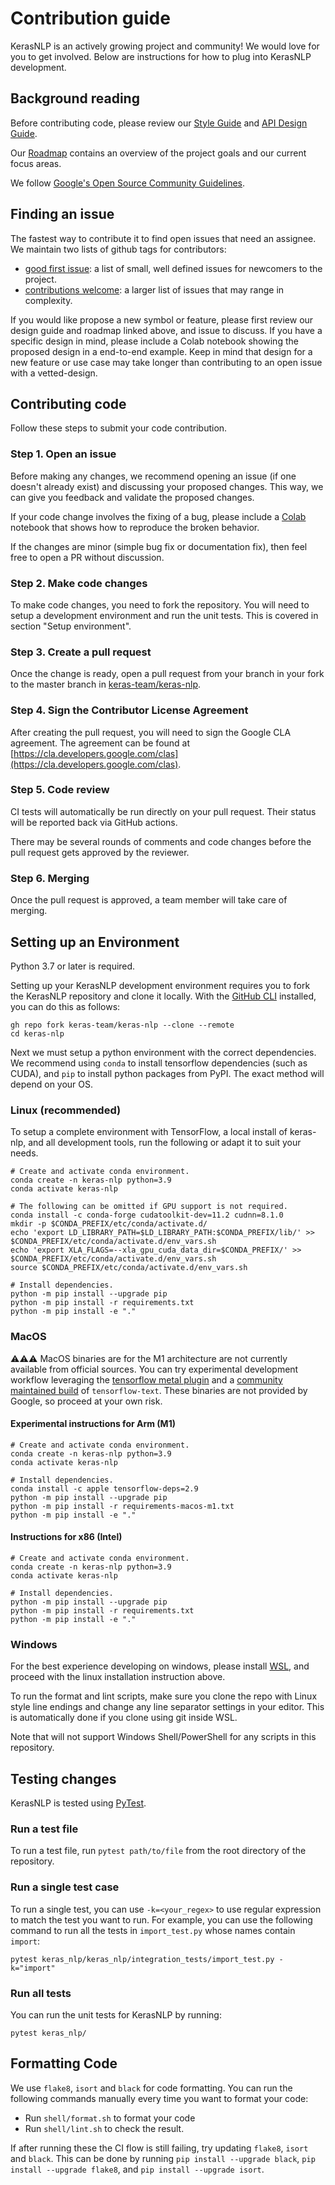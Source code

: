 # Contribution guide

KerasNLP is an actively growing project and community! We would love for you
to get involved. Below are instructions for how to plug into KerasNLP
development.

## Background reading

Before contributing code, please review our [Style Guide](STYLE_GUIDE.md) and
[API Design Guide](API_DESIGN_GUIDE.md).

Our [Roadmap](ROADMAP.md) contains an overview of the project goals and our
current focus areas.

We follow
[Google's Open Source Community Guidelines](https://opensource.google/conduct/).

## Finding an issue

The fastest way to contribute it to find open issues that need an assignee. We
maintain two lists of github tags for contributors:

 - [good first issue](https://github.com/keras-team/keras-nlp/issues?q=is%3Aissue+is%3Aopen+label%3A%22good+first+issue%22):
   a list of small, well defined issues for newcomers to the project.
 - [contributions welcome](https://github.com/keras-team/keras-nlp/issues?q=is%3Aissue+is%3Aopen+label%3A%22contributions+welcome%22):
   a larger list of issues that may range in complexity.

If you would like propose a new symbol or feature, please first review our
design guide and roadmap linked above, and issue to discuss. If you have a
specific design in mind, please include a Colab notebook showing the proposed
design in a end-to-end example. Keep in mind that design for a new feature or
use case may take longer than contributing to an open issue with a
vetted-design.

## Contributing code

Follow these steps to submit your code contribution.

### Step 1. Open an issue

Before making any changes, we recommend opening an issue (if one doesn't already
exist) and discussing your proposed changes. This way, we can give you feedback
and validate the proposed changes.

If your code change involves the fixing of a bug, please include a
[Colab](https://colab.research.google.com/) notebook that shows
how to reproduce the broken behavior.

If the changes are minor (simple bug fix or documentation fix), then feel free
to open a PR without discussion.

### Step 2. Make code changes

To make code changes, you need to fork the repository. You will need to setup a
development environment and run the unit tests. This is covered in section
"Setup environment".

### Step 3. Create a pull request

Once the change is ready, open a pull request from your branch in your fork to
the master branch in 
[keras-team/keras-nlp](https://github.com/keras-team/keras-nlp).

### Step 4. Sign the Contributor License Agreement

After creating the pull request, you will need to sign the Google CLA agreement.
The agreement can be found at
[https://cla.developers.google.com/clas](https://cla.developers.google.com/clas).

### Step 5. Code review

CI tests will automatically be run directly on your pull request.  Their
status will be reported back via GitHub actions.

There may be several rounds of comments and code changes before the pull
request gets approved by the reviewer.

### Step 6. Merging

Once the pull request is approved, a team member will take care of merging.

## Setting up an Environment

Python 3.7 or later is required.

Setting up your KerasNLP development environment requires you to fork the
KerasNLP repository and clone it locally. With the
[GitHub CLI](https://github.com/cli/cli) installed, you can do this as follows:

```shell
gh repo fork keras-team/keras-nlp --clone --remote
cd keras-nlp
```

Next we must setup a python environment with the correct dependencies. We
recommend using `conda` to install tensorflow dependencies (such as CUDA), and
`pip` to install python packages from PyPI. The exact method will depend on your
OS.

### Linux (recommended)

To setup a complete environment with TensorFlow, a local install of keras-nlp,
and all development tools, run the following or adapt it to suit your needs.

```shell
# Create and activate conda environment.
conda create -n keras-nlp python=3.9
conda activate keras-nlp

# The following can be omitted if GPU support is not required.
conda install -c conda-forge cudatoolkit-dev=11.2 cudnn=8.1.0
mkdir -p $CONDA_PREFIX/etc/conda/activate.d/
echo 'export LD_LIBRARY_PATH=$LD_LIBRARY_PATH:$CONDA_PREFIX/lib/' >> $CONDA_PREFIX/etc/conda/activate.d/env_vars.sh
echo 'export XLA_FLAGS=--xla_gpu_cuda_data_dir=$CONDA_PREFIX/' >> $CONDA_PREFIX/etc/conda/activate.d/env_vars.sh
source $CONDA_PREFIX/etc/conda/activate.d/env_vars.sh

# Install dependencies.
python -m pip install --upgrade pip
python -m pip install -r requirements.txt
python -m pip install -e "."
```

### MacOS

⚠️⚠️⚠️ MacOS binaries are for the M1 architecture are not currently available from
official sources. You can try experimental development workflow leveraging the
[tensorflow metal plugin](https://developer.apple.com/metal/tensorflow-plugin/)
and a [community maintained build](https://github.com/sun1638650145/Libraries-and-Extensions-for-TensorFlow-for-Apple-Silicon)
of `tensorflow-text`. These binaries are not provided by Google, so proceed at
your own risk.

#### Experimental instructions for Arm (M1)

```shell
# Create and activate conda environment.
conda create -n keras-nlp python=3.9
conda activate keras-nlp

# Install dependencies.
conda install -c apple tensorflow-deps=2.9
python -m pip install --upgrade pip
python -m pip install -r requirements-macos-m1.txt
python -m pip install -e "."
```

#### Instructions for x86 (Intel)

```shell
# Create and activate conda environment.
conda create -n keras-nlp python=3.9
conda activate keras-nlp

# Install dependencies.
python -m pip install --upgrade pip
python -m pip install -r requirements.txt
python -m pip install -e "."
```

### Windows

For the best experience developing on windows, please install
[WSL](https://learn.microsoft.com/en-us/windows/wsl/install), and proceed with
the linux installation instruction above.

To run the format and lint scripts, make sure you clone the repo with Linux
style line endings and change any line separator settings in your editor.
This is automatically done if you clone using git inside WSL.

Note that will not support Windows Shell/PowerShell for any scripts in this
repository.

## Testing changes

KerasNLP is tested using [PyTest](https://docs.pytest.org/en/6.2.x/).

### Run a test file

To run a test file, run `pytest path/to/file` from the root directory of the
repository.

### Run a single test case

To run a single test, you can use `-k=<your_regex>`
to use regular expression to match the test you want to run. For example, you
can use the following command to run all the tests in `import_test.py`
whose names contain `import`:

```shell
pytest keras_nlp/keras_nlp/integration_tests/import_test.py -k="import"
```

### Run all tests

You can run the unit tests for KerasNLP by running:

```shell
pytest keras_nlp/
```

## Formatting Code

We use `flake8`, `isort` and `black` for code formatting.  You can run
the following commands manually every time you want to format your code:

- Run `shell/format.sh` to format your code
- Run `shell/lint.sh` to check the result.

If after running these the CI flow is still failing, try updating `flake8`,
`isort` and `black`. This can be done by running `pip install --upgrade black`,
`pip install --upgrade flake8`, and `pip install --upgrade isort`.
